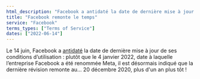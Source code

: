 ```yaml
---
html_description: "Facebook a antidaté la date de dernière mise à jour de ses conditions d’utilisation."
title: "Facebook remonte le temps"
service: "Facebook"
terms_types: ["Terms of Service"]
dates: ["2022-06-14"]
---
```


Le 14 juin, Facebook a [antidaté](https://github.com/OpenTermsArchive/france-elections-versions/commit/430f4a67045323a8c862808eb046b7ea8616842b) la date de dernière mise à jour de ses conditions d’utilisation : plutôt que le 4 janvier 2022, date à laquelle l’entreprise Facebook a été renommée Meta, il est désormais indiqué que la dernière révision remonte au… 20 décembre 2020, plus d'un an plus tôt !
